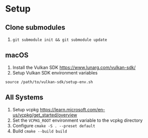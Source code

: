 # Setup

## Clone submodules
1. `git submodule init && git submodule update`

## macOS
1. Install the Vulkan SDK https://www.lunarg.com/vulkan-sdk/
2. Setup Vulkan SDK environment variables
```
source /path/to/vulkan-sdk/setup-env.sh
```

## All Systems
1. Setup vcpkg https://learn.microsoft.com/en-us/vcpkg/get_started/overview
2. Set the `VCPKG_ROOT` environment variable to the vcpkg directory
3. Configure `cmake -S . --preset default`
4. Build `cmake --build build`

